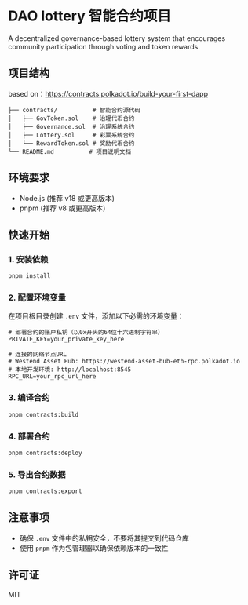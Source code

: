 # DAO lottery 智能合约项目

A decentralized governance-based lottery system that encourages community participation through voting and token rewards.

## 项目结构

based on：https://contracts.polkadot.io/build-your-first-dapp

```
├── contracts/          # 智能合约源代码
│   ├── GovToken.sol    # 治理代币合约
│   ├── Governance.sol  # 治理系统合约
│   ├── Lottery.sol     # 彩票系统合约
│   └── RewardToken.sol # 奖励代币合约
└── README.md          # 项目说明文档
```

## 环境要求

- Node.js (推荐 v18 或更高版本)
- pnpm (推荐 v8 或更高版本)

## 快速开始

### 1. 安装依赖

```bash
pnpm install
```

### 2. 配置环境变量

在项目根目录创建 `.env` 文件，添加以下必需的环境变量：

```env
# 部署合约的账户私钥（以0x开头的64位十六进制字符串）
PRIVATE_KEY=your_private_key_here

# 连接的网络节点URL
# Westend Asset Hub: https://westend-asset-hub-eth-rpc.polkadot.io
# 本地开发环境: http://localhost:8545
RPC_URL=your_rpc_url_here
```

### 3. 编译合约

```bash
pnpm contracts:build
```

### 4. 部署合约

```bash
pnpm contracts:deploy
```

### 5. 导出合约数据

```bash
pnpm contracts:export
```

## 注意事项

- 确保 `.env` 文件中的私钥安全，不要将其提交到代码仓库
- 使用 `pnpm` 作为包管理器以确保依赖版本的一致性

## 许可证

MIT
